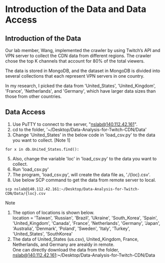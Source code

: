 # Introduction of the Data and Data Access

## Introduction of the Data

Our lab member, Wang, implemented the crawler by using Twitch’s API and VPN server to collect the CDN data from different regions. The crawler chose the top K channels that account for 80% of the total viewers.

The data is stored in MongoDB, and the dataset in MongoDB is divided into several collections that each represent VPN servers in one country. 

In my research, I picked the data from 'United_States', 'United_Kingdom', 'France', 'Netherlands', and 'Germany', which have larger data sizes than those from other countries.

## Data Access
1. Use PuTTY to connect to the server, "nslab@140.112.42.161".
2. cd to the folder, '~/Desktop/Data-Analysis-for-Twitch-CDN/Data'
3. Change 'United_States' in the below code in 'load_csv.py' to the data you want to collect. [Note 1]
```
for x in db.United_States.find():
```
5. Also, change the variable 'loc' in 'load_csv.py' to the data you want to collect. 
6. Run 'load_csv.py'
7. The program, 'load_csv.py', will create the data file as, './{loc}.csv'.
8. Use below SCP command to get the data from remote server to local.
```
scp nslab@140.112.42.161:~/Desktop/Data-Analysis-for-Twitch-CDN/Data/{loc}.csv
```


Note
1. The option of locations is shown below.\
location = 'Taiwan', 'Russian', 'Brazil', 'Ukraine', 'South_Korea', 'Spain', 'United_Kingdom', 'Canada', 'France', 'Netherlands', 'Germany', 'Japan', 'Australia', 'Denmark', 'Poland', 'Sweden', 'Italy', 'Turkey', 'United_States', 'SouthKorea'
2. The data of United_States (us.csv), United_Kingdom, France, Netherlands, and Germany are arealdy in remote.\
One can directly download the data from the folder, nslab@140.112.42.161:~/Desktop/Data-Analysis-for-Twitch-CDN/Data
